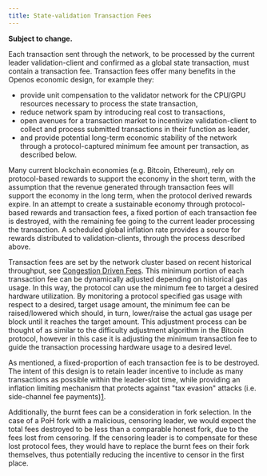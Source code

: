 ```yaml
---
title: State-validation Transaction Fees
---
```


**Subject to change.**

Each transaction sent through the network, to be processed by the current leader validation-client and confirmed as a global state transaction, must contain a transaction fee. Transaction fees offer many benefits in the Openos economic design, for example they:

- provide unit compensation to the validator network for the CPU/GPU resources necessary to process the state transaction,
- reduce network spam by introducing real cost to transactions,
- open avenues for a transaction market to incentivize validation-client to collect and process submitted transactions in their function as leader,
- and provide potential long-term economic stability of the network through a protocol-captured minimum fee amount per transaction, as described below.

Many current blockchain economies \(e.g. Bitcoin, Ethereum\), rely on protocol-based rewards to support the economy in the short term, with the assumption that the revenue generated through transaction fees will support the economy in the long term, when the protocol derived rewards expire. In an attempt to create a sustainable economy through protocol-based rewards and transaction fees, a fixed portion of each transaction fee is destroyed, with the remaining fee going to the current leader processing the transaction. A scheduled global inflation rate provides a source for rewards distributed to validation-clients, through the process described above.

Transaction fees are set by the network cluster based on recent historical throughput, see [Congestion Driven Fees](../../transaction-fees.md#congestion-driven-fees). This minimum portion of each transaction fee can be dynamically adjusted depending on historical gas usage. In this way, the protocol can use the minimum fee to target a desired hardware utilization. By monitoring a protocol specified gas usage with respect to a desired, target usage amount, the minimum fee can be raised/lowered which should, in turn, lower/raise the actual gas usage per block until it reaches the target amount. This adjustment process can be thought of as similar to the difficulty adjustment algorithm in the Bitcoin protocol, however in this case it is adjusting the minimum transaction fee to guide the transaction processing hardware usage to a desired level.

As mentioned, a fixed-proportion of each transaction fee is to be destroyed. The intent of this design is to retain leader incentive to include as many transactions as possible within the leader-slot time, while providing an inflation limiting mechanism that protects against "tax evasion" attacks \(i.e. side-channel fee payments\)[1](../ed_references.md).

Additionally, the burnt fees can be a consideration in fork selection. In the case of a PoH fork with a malicious, censoring leader, we would expect the total fees destroyed to be less than a comparable honest fork, due to the fees lost from censoring. If the censoring leader is to compensate for these lost protocol fees, they would have to replace the burnt fees on their fork themselves, thus potentially reducing the incentive to censor in the first place.
